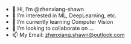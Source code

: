 - 👋 Hi, I’m @zhenxiang-shawn
- 👀 I’m interested in ML, DeepLearning, etc.
- 🌱 I’m currently learning Computer Vision
- 💞️ I’m looking to collaborate on ...
- 📫 My Email: zhenxiang.shawn@outlook.com

<!---
zhenxiang-shawn/zhenxiang-shawn is a ✨ special ✨ repository because its `README.md` (this file) appears on your GitHub profile.
You can click the Preview link to take a look at your changes.
--->
